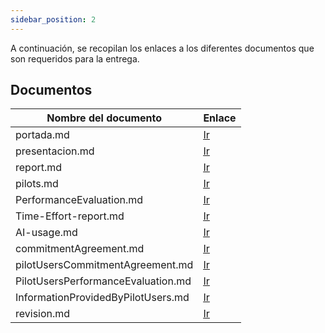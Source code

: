 ```yaml
---
sidebar_position: 2
---
```


A continuación, se recopilan los enlaces a los diferentes documentos que son requeridos para la entrega.

## Documentos

| Nombre del documento | Enlace                                |
|----------------------|---------------------------------------|
| portada.md           | [<u>Ir</u>](/docs/Recursos/6.5.%20Plantilla%20de%20la%20Portada) |
| presentacion.md      | [<u>Ir</u>](/docs/category/presentaciones) |
| report.md            | [<u>Ir</u>](/docs/category/anexo-i-aportaci%C3%B3n-a-la-bgcc) |
| pilots.md            | [<u>Ir</u>](/docs/Planificación/3.3.%20Pilots) |
| PerformanceEvaluation.md | [<u>Ir</u>](/docs/Rendimiento/5.3.%20PerformanceEvaluation) |
| Time-Effort-report.md    | [<u>Ir</u>](/docs/category/time-reports) |
| AI-usage.md          | [<u>Ir</u>](/docs/category/anexo-ii-uso-de-la-ia) |
| commitmentAgreement.md   | [<u>Ir</u>](/docs/Acuerdos%20y%20contratos/2.1.%20Acuerdo%20de%20compromiso) |
| pilotUsersCommitmentAgreement.md  | [<u>Ir</u>](/docs/Acuerdos%20y%20contratos/2.3.%20Acuerdo%20de%20compromiso%20de%20usuarios%20piloto) |
| PilotUsersPerformanceEvaluation.md  | [<u>Ir</u>](/docs/Rendimiento/5.4.%20PilotUsersPerformanceEvaluation) |
| InformationProvidedByPilotUsers.md  | [<u>Ir</u>](/docs/Seguimiento/4.7.%20InformationProvidedByPilotUsers) |
| revision.md  | [<u>Ir</u>](/docs/Manuales%20de%20usuario/7.2.%20Software%20Reviewer%20Guideline%20-%20Sprint%202) |

